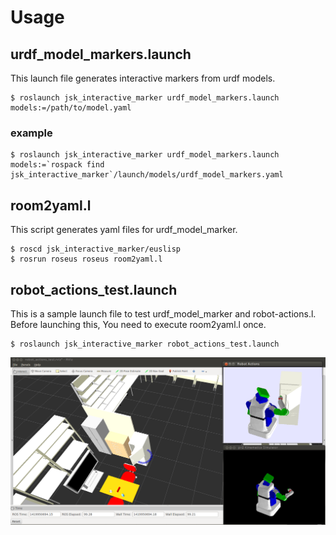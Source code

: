 # Usage
## urdf_model_markers.launch
This launch file generates interactive markers from urdf models.
```
$ roslaunch jsk_interactive_marker urdf_model_markers.launch models:=/path/to/model.yaml
```

### example
```
$ roslaunch jsk_interactive_marker urdf_model_markers.launch models:=`rospack find jsk_interactive_marker`/launch/models/urdf_model_markers.yaml
```

## room2yaml.l
This script generates yaml files for urdf_model_marker.
```
$ roscd jsk_interactive_marker/euslisp
$ rosrun roseus roseus room2yaml.l
```

## robot_actions_test.launch
This is a sample launch file to test urdf_model_marker and robot-actions.l.
Before launching this, You need to execute room2yaml.l once.
```
$ roslaunch jsk_interactive_marker robot_actions_test.launch
```
![images/robot_actions_test_launch.png](images/robot_actions_test_launch.png)
